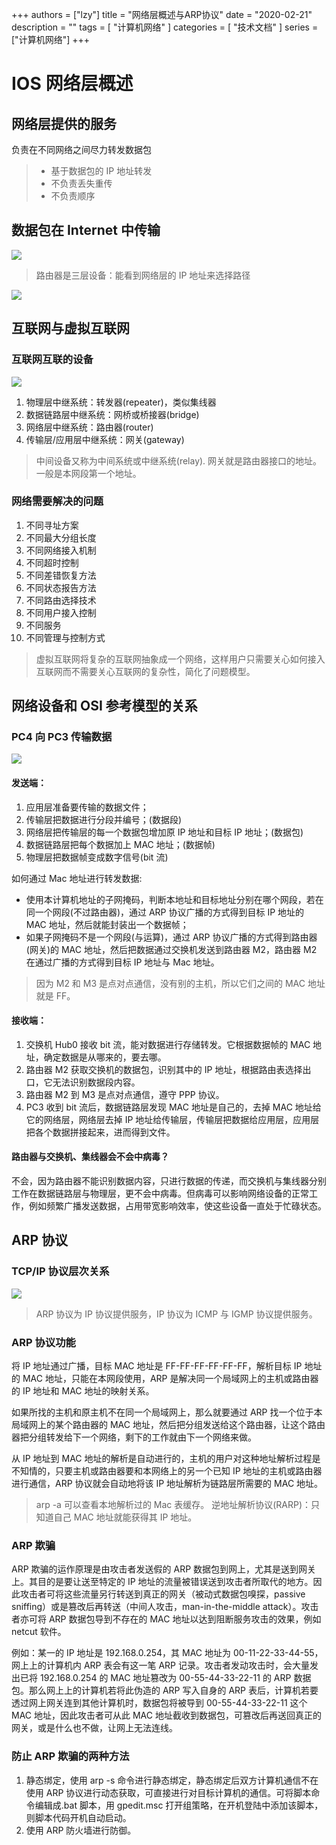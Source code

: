 +++
authors = ["lzy"]
title = "网络层概述与ARP协议"
date = "2020-02-21"
description = ""
tags = [
    "计算机网络"
]
categories = [
    "技术文档"
]
series = ["计算机网络"]
+++

# IOS 网络层概述

## 网络层提供的服务

负责在不同网络之间尽力转发数据包

> - 基于数据包的 IP 地址转发
> - 不负责丢失重传
> - 不负责顺序

## 数据包在 Internet 中传输

![](../static/VrOpbgjDDo1yqKxocfbcihvtnGe.png)

> 路由器是三层设备：能看到网络层的 IP 地址来选择路径

![](../static/T7cWbwymiofiy3xThjHcpFkGnGd.png)

## 互联网与虚拟互联网

### 互联网互联的设备

![](../static/G7cfbvsRnoDnmFx9HJzcpxGQnpg.png)

1. 物理层中继系统：转发器(repeater)，类似集线器
2. 数据链路层中继系统：网桥或桥接器(bridge)
3. 网络层中继系统：路由器(router)
4. 传输层/应用层中继系统：网关(gateway)

> 中间设备又称为中间系统或中继系统(relay).
> 网关就是路由器接口的地址。一般是本网段第一个地址。

### 网络需要解决的问题

1. 不同寻址方案
2. 不同最大分组长度
3. 不同网络接入机制
4. 不同超时控制
5. 不同差错恢复方法
6. 不同状态报告方法
7. 不同路由选择技术
8. 不同用户接入控制
9. 不同服务
10. 不同管理与控制方式

> 虚拟互联网将复杂的互联网抽象成一个网络，这样用户只需要关心如何接入互联网而不需要关心互联网的复杂性，简化了问题模型。

## 网络设备和 OSI 参考模型的关系

### PC4 向 PC3 传输数据

![](../static/Ct37bByY5ofDMPxkCAtcKkFbnJc.png)

#### 发送端：

1. 应用层准备要传输的数据文件；
2. 传输层把数据进行分段并编号；(数据段)
3. 网络层把传输层的每一个数据包增加原 IP 地址和目标 IP 地址；(数据包)
4. 数据链路层把每个数据加上 MAC 地址；(数据帧)
5. 物理层把数据帧变成数字信号(bit 流)

如何通过 Mac 地址进行转发数据:

- 使用本计算机地址的子网掩码，判断本地址和目标地址分别在哪个网段，若在同一个网段(不过路由器)，通过 ARP 协议广播的方式得到目标 IP 地址的 MAC 地址，然后就能封装出一个数据帧；
- 如果子网掩码不是一个网段(与运算)，通过 ARP 协议广播的方式得到路由器(网关)的 MAC 地址，然后把数据通过交换机发送到路由器 M2，路由器 M2 在通过广播的方式得到目标 IP 地址与 Mac 地址。

> 因为 M2 和 M3 是点对点通信，没有别的主机，所以它们之间的 MAC 地址就是 FF。

#### 接收端：

1. 交换机 Hub0 接收 bit 流，能对数据进行存储转发。它根据数据帧的 MAC 地址，确定数据是从哪来的，要去哪。
2. 路由器 M2 获取交换机的数据包，识别其中的 IP 地址，根据路由表选择出口，它无法识别数据段内容。
3. 路由器 M2 到 M3 是点对点通信，遵守 PPP 协议。
4. PC3 收到 bit 流后，数据链路层发现 MAC 地址是自己的，去掉 MAC 地址给它的网络层，网络层去掉 IP 地址给传输层，传输层把数据给应用层，应用层把各个数据拼接起来，进而得到文件。

#### 路由器与交换机、集线器会不会中病毒？

不会，因为路由器不能识别数据内容，只进行数据的传递，而交换机与集线器分别工作在数据链路层与物理层，更不会中病毒。但病毒可以影响网络设备的正常工作，例如频繁广播发送数据，占用带宽影响效率，使这些设备一直处于忙碌状态。

## ARP 协议

### TCP/IP 协议层次关系

![](../static/PucmbDRt1oyn31x1mQ1c87dbnbe.png)

> ARP 协议为 IP 协议提供服务，IP 协议为 ICMP 与 IGMP 协议提供服务。

### ARP 协议功能

将 IP 地址通过广播，目标 MAC 地址是 FF-FF-FF-FF-FF-FF，解析目标 IP 地址的 MAC 地址，只能在本网段使用，ARP 是解决同一个局域网上的主机或路由器的 IP 地址和 MAC 地址的映射关系。

如果所找的主机和原主机不在同一个局域网上，那么就要通过 ARP 找一个位于本局域网上的某个路由器的 MAC 地址，然后把分组发送给这个路由器，让这个路由器把分组转发给下一个网络，剩下的工作就由下一个网络来做。

从 IP 地址到 MAC 地址的解析是自动进行的，主机的用户对这种地址解析过程是不知情的，只要主机或路由器要和本网络上的另一个已知 IP 地址的主机或路由器进行通信，ARP 协议就会自动地将该 IP 地址解析为链路层所需要的 MAC 地址。

> arp -a 可以查看本地解析过的 Mac 表缓存。
> 逆地址解析协议(RARP)：只知道自己 MAC 地址就能获得其 IP 地址。

### ARP 欺骗

ARP 欺骗的运作原理是由攻击者发送假的 ARP 数据包到网上，尤其是送到网关上。其目的是要让送至特定的 IP 地址的流量被错误送到攻击者所取代的地方。因此攻击者可将这些流量另行转送到真正的网关（被动式数据包嗅探，passive sniffing）或是篡改后再转送（中间人攻击，man-in-the-middle attack）。攻击者亦可将 ARP 数据包导到不存在的 MAC 地址以达到阻断服务攻击的效果，例如 netcut 软件。

例如：某一的 IP 地址是 192.168.0.254，其 MAC 地址为 00-11-22-33-44-55，网上上的计算机内 ARP 表会有这一笔 ARP 记录。攻击者发动攻击时，会大量发出已将 192.168.0.254 的 MAC 地址篡改为 00-55-44-33-22-11 的 ARP 数据包。那么网上上的计算机若将此伪造的 ARP 写入自身的 ARP 表后，计算机若要透过网上网关连到其他计算机时，数据包将被导到 00-55-44-33-22-11 这个 MAC 地址，因此攻击者可从此 MAC 地址截收到数据包，可篡改后再送回真正的网关，或是什么也不做，让网上无法连线。

### 防止 ARP 欺骗的两种方法

1. 静态绑定，使用 arp -s 命令进行静态绑定，静态绑定后双方计算机通信不在使用 ARP 协议进行动态获取，可直接进行对目标计算机的通信。可将脚本命令编辑成.bat 脚本，用 gpedit.msc 打开组策略，在开机登陆中添加该脚本，则脚本代码开机自动启动。
2. 使用 ARP 防火墙进行防御。
